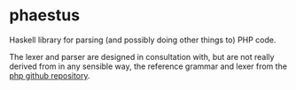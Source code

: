 phaestus
========

Haskell library for parsing (and possibly doing other things to) PHP code.

The lexer and parser are designed in consultation with, but are not really 
derived from in any sensible way, the reference grammar and lexer from the
[php github repository](https://github.com/php/php-src/tree/master/Zend).
